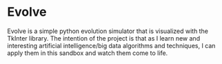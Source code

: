 # Evolve

Evolve is a simple python evolution simulator that is visualized with the TkInter library.
The intention of the project is that as I learn new and interesting artificial intelligence/big data
algorithms and techniques, I can apply them in this sandbox and watch them come to life.
